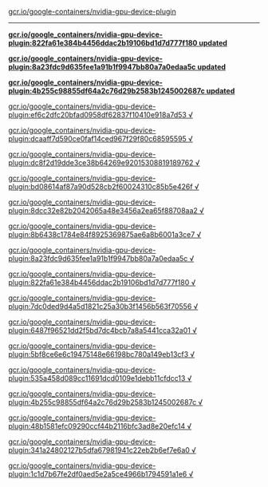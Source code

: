 [gcr.io/google-containers/nvidia-gpu-device-plugin](https://hub.docker.com/r/anjia0532/nvidia-gpu-device-plugin/tags/) 

----
**[gcr.io/google_containers/nvidia-gpu-device-plugin:822fa61e384b4456ddac2b19106bd1d7d777f180 updated](https://hub.docker.com/r/anjia0532/nvidia-gpu-device-plugin/tags/)**

**[gcr.io/google_containers/nvidia-gpu-device-plugin:8a23fdc9d635fee1a91b1f9947bb80a7a0edaa5c updated](https://hub.docker.com/r/anjia0532/nvidia-gpu-device-plugin/tags/)**

**[gcr.io/google_containers/nvidia-gpu-device-plugin:4b255c98855df64a2c76d29b2583b1245002687c updated](https://hub.docker.com/r/anjia0532/nvidia-gpu-device-plugin/tags/)**

[gcr.io/google_containers/nvidia-gpu-device-plugin:ef6c2dfc20bfad0958df62837f10410e918a7d53 √](https://hub.docker.com/r/anjia0532/nvidia-gpu-device-plugin/tags/)

[gcr.io/google_containers/nvidia-gpu-device-plugin:dcaaff7d590ce0faf14ced967f29f80c68595595 √](https://hub.docker.com/r/anjia0532/nvidia-gpu-device-plugin/tags/)

[gcr.io/google_containers/nvidia-gpu-device-plugin:dc8f2d19dde3ce38b64269e92015308819189762 √](https://hub.docker.com/r/anjia0532/nvidia-gpu-device-plugin/tags/)

[gcr.io/google_containers/nvidia-gpu-device-plugin:bd08614af87a90d528cb2f60024310c85b5e426f √](https://hub.docker.com/r/anjia0532/nvidia-gpu-device-plugin/tags/)

[gcr.io/google_containers/nvidia-gpu-device-plugin:8dcc32e82b2042065a48e3456a2ea65f88708aa2 √](https://hub.docker.com/r/anjia0532/nvidia-gpu-device-plugin/tags/)

[gcr.io/google_containers/nvidia-gpu-device-plugin:8b6438c1784e84f8925369875ae6a8b6001a3ce7 √](https://hub.docker.com/r/anjia0532/nvidia-gpu-device-plugin/tags/)

[gcr.io/google_containers/nvidia-gpu-device-plugin:8a23fdc9d635fee1a91b1f9947bb80a7a0edaa5c √](https://hub.docker.com/r/anjia0532/nvidia-gpu-device-plugin/tags/)

[gcr.io/google_containers/nvidia-gpu-device-plugin:822fa61e384b4456ddac2b19106bd1d7d777f180 √](https://hub.docker.com/r/anjia0532/nvidia-gpu-device-plugin/tags/)

[gcr.io/google_containers/nvidia-gpu-device-plugin:7dc0ded9d4a5d1821c25a30b3f1456b563f70556 √](https://hub.docker.com/r/anjia0532/nvidia-gpu-device-plugin/tags/)

[gcr.io/google_containers/nvidia-gpu-device-plugin:6487f96521dd2f5bd7dc4bcb7a8a5441cca32a01 √](https://hub.docker.com/r/anjia0532/nvidia-gpu-device-plugin/tags/)

[gcr.io/google_containers/nvidia-gpu-device-plugin:5bf8ce6e6c19475148e66198bc780a149eb13cf3 √](https://hub.docker.com/r/anjia0532/nvidia-gpu-device-plugin/tags/)

[gcr.io/google_containers/nvidia-gpu-device-plugin:535a458d089cc11691dcd0109e1debb11cfdcc13 √](https://hub.docker.com/r/anjia0532/nvidia-gpu-device-plugin/tags/)

[gcr.io/google_containers/nvidia-gpu-device-plugin:4b255c98855df64a2c76d29b2583b1245002687c √](https://hub.docker.com/r/anjia0532/nvidia-gpu-device-plugin/tags/)

[gcr.io/google_containers/nvidia-gpu-device-plugin:48b1581efc09290ccf44b2116bfc3ad8e20efc14 √](https://hub.docker.com/r/anjia0532/nvidia-gpu-device-plugin/tags/)

[gcr.io/google_containers/nvidia-gpu-device-plugin:341a24802127b5dfa67981941c22eb2b6ef7e6a0 √](https://hub.docker.com/r/anjia0532/nvidia-gpu-device-plugin/tags/)

[gcr.io/google_containers/nvidia-gpu-device-plugin:1c1d7b67fe2df0aed5e2a5ce4966b1794591a1e6 √](https://hub.docker.com/r/anjia0532/nvidia-gpu-device-plugin/tags/)

